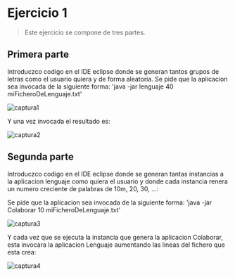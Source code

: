 # Ejercicio 1
> Este ejercicio se compone de tres partes.

## Primera parte

Introduczco codigo en el IDE eclipse donde se generan tantos grupos de letras como el usuario quiera y de forma aleatoria.
Se pide que la aplicacion sea invocada de la siguiente forma:
  'java -jar lenguaje 40 miFicheroDeLenguaje.txt'

![captura1](https://user-images.githubusercontent.com/44735067/48025543-0b651600-e144-11e8-977d-d20b51d5bfc1.PNG)

Y una vez invocada el resultado es:

![captura2](https://user-images.githubusercontent.com/44735067/48025597-2f285c00-e144-11e8-94b8-8d02f149bef0.PNG)

## Segunda parte

Introduczco codigo en el IDE eclipse donde se generan tantas instancias a la aplicacion lenguaje como quiera el usuario y donde cada instancia renera un numero creciente de palabras de 10m, 20, 30, ...:

Se pide que la aplicacion sea invocada de la siguiente forma:
 'java -jar Colaborar 10 miFicheroDeLenguaje.txt'
 
 ![captura3](https://user-images.githubusercontent.com/44735067/48029165-db227500-e14d-11e8-993b-76c4c3fa8068.PNG)

Y cada vez que se ejecuta la instancia que genera la aplicacion Colaborar, esta invocara la aplicacion Lenguaje aumentando las lineas del fichero que esta crea:

![captura4](https://user-images.githubusercontent.com/44735067/48029383-5d129e00-e14e-11e8-8e40-996baa3b0197.PNG)
